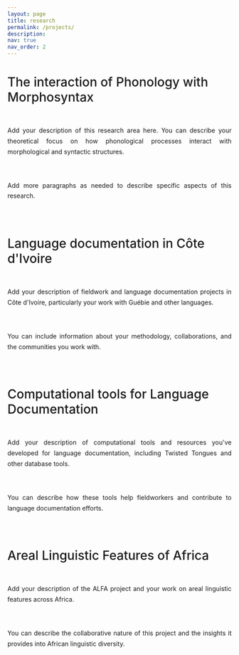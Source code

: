 ```yaml
---
layout: page
title: research
permalink: /projects/
description:
nav: true
nav_order: 2
---
```


<style>
.research-section {
  margin-bottom: 4rem;
}

.research-section h2 {
  font-size: 1.75rem;
  font-weight: 500;
  margin-bottom: 1.5rem;
  color: var(--global-text-color);
  border-bottom: 2px solid var(--global-theme-color);
  padding-bottom: 0.5rem;
}

.research-content {
  display: flex;
  flex-direction: column;
  gap: 1.5rem;
}

.research-content p {
  line-height: 1.7;
  text-align: justify;
}

.research-image {
  max-width: 100%;
  height: auto;
  border-radius: 8px;
  margin: 1rem 0;
  box-shadow: 0 2px 8px rgba(0, 0, 0, 0.1);
}

@media (min-width: 768px) {
  .research-content-with-image {
    display: grid;
    grid-template-columns: 2fr 1fr;
    gap: 2rem;
    align-items: start;
  }
}
</style>

<div class="research-page">

  <div class="research-section">
    <h2>The interaction of Phonology with Morphosyntax</h2>
    <div class="research-content">
      <p>
        Add your description of this research area here. You can describe your theoretical focus on how phonological processes interact with morphological and syntactic structures.
      </p>
      <p>
        Add more paragraphs as needed to describe specific aspects of this research.
      </p>
      <!-- Uncomment and add image path when ready:
      <img src="/assets/img/phonology-morphosyntax.jpg" alt="Phonology and Morphosyntax Research" class="research-image">
      -->
    </div>
  </div>

  <div class="research-section">
    <h2>Language documentation in Côte d'Ivoire</h2>
    <div class="research-content">
      <p>
        Add your description of fieldwork and language documentation projects in Côte d'Ivoire, particularly your work with Guébie and other languages.
      </p>
      <p>
        You can include information about your methodology, collaborations, and the communities you work with.
      </p>
      <!-- Uncomment and add image path when ready:
      <img src="/assets/img/fieldwork-cote-ivoire.jpg" alt="Fieldwork in Côte d'Ivoire" class="research-image">
      -->
    </div>
  </div>

  <div class="research-section">
    <h2>Computational tools for Language Documentation</h2>
    <div class="research-content">
      <p>
        Add your description of computational tools and resources you've developed for language documentation, including Twisted Tongues and other database tools.
      </p>
      <p>
        You can describe how these tools help fieldworkers and contribute to language documentation efforts.
      </p>
      <!-- Uncomment and add image path when ready:
      <img src="/assets/img/computational-tools.jpg" alt="Computational Tools" class="research-image">
      -->
    </div>
  </div>

  <div class="research-section">
    <h2>Areal Linguistic Features of Africa</h2>
    <div class="research-content">
      <p>
        Add your description of the ALFA project and your work on areal linguistic features across Africa.
      </p>
      <p>
        You can describe the collaborative nature of this project and the insights it provides into African linguistic diversity.
      </p>
      <!-- Uncomment and add image path when ready:
      <img src="/assets/img/alfa-project.jpg" alt="ALFA Project" class="research-image">
      -->
    </div>
  </div>

</div>
